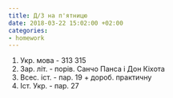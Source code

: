 ```yaml
---
title: Д/З на п'ятницю
date: 2018-03-22 15:02:00 +02:00
categories:
- homework
---
```


1. Укр. мова - 313 315
2. Зар. літ. - порів. Санчо Панса і Дон Кіхота
3. Всес. іст. - пар. 19 + дороб. практичну
4. Іст. Укр. - пар. 27